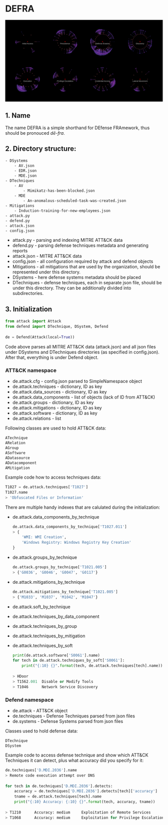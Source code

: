 
# DEFRA

![Top](ScreenShots/sigma.png "Graph from DEFRA")

## 1. Name
The name DEFRA is a simple shorthand for DEfense FRAmework, thus should be pronouced *dē-fra*. 

## 2. Directory structure:
```
- DSystems
    - AV.json
    - EDR.json
    - MDE.json
- DTechniques
    - AV
        - Mimikatz-has-been-blocked.json
    - MDE
        - An-anomalous-scheduled-task-was-created.json
- Mitigations
    - Induction-training-for-new-employees.json
- attack.py
- defend.py
- attack.json
- config.json
```

- attack.py - parsing and indexing MITRE ATT&CK data
- defend.py - parsing defense techniques metadata and generating reports
- attack.json - MITRE ATT&CK data
- config.json - all configuration required by attack and defend objects
- Mitigations - all mitigations that are used by the organization, should be represented under this directory.
- DSystems - here defense systems metadata should be placed
- DTechniques - defense techniques, each in separate json file, should be under this directory. They can be additionally divided into subdirectories. 

## 3. Initialization

```python
from attack import Attack
from defend import DTechnique, DSystem, Defend

de = Defend(Attack(local=True))
```
Code above parses all MITRE ATT&CK data (attack.json) and all json files under DSystems and DTechniques directories (as specified in config.json).
After that, everything is under Defend object. 

### ATT&CK namespace

- de.attack.cfg - config.json parsed to SimpleNamespace object
- de.attack.techniques - dictionary, ID as key
- de.attack.data_sources - dictionary, ID as key
- de.attack.data_components - list of objects (lack of ID from ATT&CK)
- de.attack.groups - dictionary, ID as key
- de.attack.mitigations - dictionary, ID as key
- de.attack.software - dictionary, ID as key
- de.attack.relations - list

Following classes are used to hold ATT&CK data:
```
ATechnique
ARelation
AGroup
ASoftware
ADatasource
ADatacomponent
AMitigation
```

Example code how to access techniques data:

```python
T1027 = de.attack.techniques['T1027']
T1027.name
> 'Obfuscated Files or Information'
```

There are multiple handy indexes that are calulated during the initialization:
- de.attack.data_components_by_technique 
    ```python
    de.attack.data_components_by_technique['T1027.011']
    > {
        'WMI: WMI Creation',
        'Windows Registry: Windows Registry Key Creation'
    }
    ```
- de.attack.groups_by_technique
    ```python
    de.attack.groups_by_technique['T1021.005']
    > {'G0036', 'G0046', 'G0047', 'G0117'}
    ```
- de.attack.mitigations_by_technique
    ```python
    de.attack.mitigations_by_technique['T1021.005']
    > {'M1033', 'M1037', 'M1042', 'M1047'}
    ```
- de.attack.soft_by_technique
- de.attack.techniques_by_data_component
- de.attack.techniques_by_group
- de.attack.techniques_by_mitigation
- de.attack.techniques_by_soft

    ```python
    print(de.attack.software['S0061'].name)
    for tech in de.attack.techniques_by_soft['S0061']:
        print("{:10} {}".format(tech, de.attack.techniques[tech].name))
    
    > HDoor
    > T1562.001  Disable or Modify Tools
    > T1046      Network Service Discovery
    ```

### Defend namespace


- de.attack - ATT&CK object
- de.techniques - Defense Techniques parsed from json files
- de.systems - Defense Systems parsed from json files

Classes used to hold defense data:
```
DTechnique
DSystem
```

Example code to access defense technique and show which ATT&CK Techniques it can detect, plus what accuracy did you specify for it:
```python
de.techniques['D.MDI.2036'].name
> Remote code execution attempt over DNS

for tech in de.techniques['D.MDI.2036'].detects:
    accuracy = de.techniques['D.MDI.2036'].detects[tech]['accuracy']
    tname = de.attack.techniques[tech].name
    print("{:10} Accuracy: {:10} {}".format(tech, accuracy, tname))

> T1210      Accuracy: medium     Exploitation of Remote Services
> T1068      Accuracy: medium     Exploitation for Privilege Escalation
```

